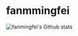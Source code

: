 # fanmmingfei

![fanmingfei's Github stats](https://github-readme-stats.vercel.app/api?username=fanmingfei&show_icons=true)
